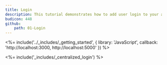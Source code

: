 ```yaml
---
title: Login
description: This tutorial demonstrates how to add user login to your application with Auth0
budicon: 448
github:
    path: 01-Login
---
```

<%= include('../_includes/_getting_started', { library: 'JavaScript', callback: 'http://localhost:3000, http://localhost:5000' }) %>

<%= include('_includes/_centralized_login') %>
